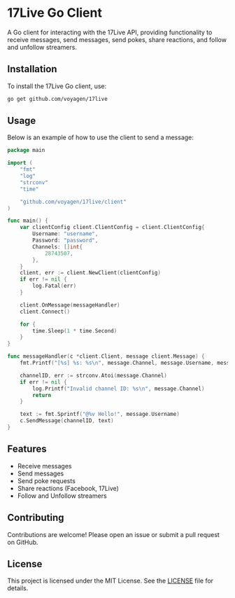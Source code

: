 # 17Live Go Client

A Go client for interacting with the 17Live API, providing functionality to receive messages, send messages, send pokes, share reactions, and follow and unfollow streamers.

## Installation

To install the 17Live Go client, use:

```bash
go get github.com/voyagen/17live
```

## Usage

Below is an example of how to use the client to send a message:

```go
package main

import (
	"fmt"
	"log"
	"strconv"
	"time"

	"github.com/voyagen/17live/client"
)

func main() {
	var clientConfig client.ClientConfig = client.ClientConfig{
		Username: "username",
		Password: "password",
		Channels: []int{
			28743507,
		},
	}
	client, err := client.NewClient(clientConfig)
	if err != nil {
		log.Fatal(err)
	}

	client.OnMessage(messageHandler)
	client.Connect()

	for {
		time.Sleep(1 * time.Second)
	}
}

func messageHandler(c *client.Client, message client.Message) {
	fmt.Printf("[%s] %s: %s\n", message.Channel, message.Username, message.Content)

	channelID, err := strconv.Atoi(message.Channel)
	if err != nil {
		log.Printf("Invalid channel ID: %s\n", message.Channel)
		return
	}

	text := fmt.Sprintf("@%v Hello!", message.Username)
	c.SendMessage(channelID, text)
}

```

## Features

- Receive messages
- Send messages
- Send poke requests
- Share reactions (Facebook, 17Live)
- Follow and Unfollow streamers

## Contributing

Contributions are welcome! Please open an issue or submit a pull request on GitHub.

## License

This project is licensed under the MIT License. See the [LICENSE](LICENSE) file for details.
